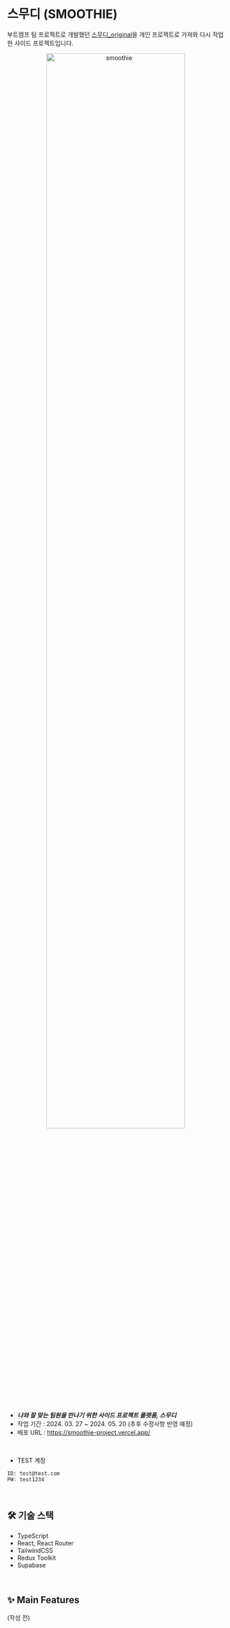 
# 스무디 (SMOOTHIE)
부트캠프 팀 프로젝트로 개발했던 [스무디_original](https://github.com/sw2377/smoothie_original)을 개인 프로젝트로 가져와 다시 작업한 사이드 프로젝트입니다. <br /> 

<div align="center">
  <img width="80%" alt="smoothie" src="https://github.com/sw2377/smoothie/assets/85465266/4fccab70-ff88-4175-a95c-6b60fe298934">
</div>

<br />

- ***나와 잘 맞는 팀원을 만나기 위한 사이드 프로젝트 플랫폼, 스무디***
- 작업 기간 : 2024. 03. 27 ~ 2024. 05. 20 (추후 수정사항 반영 예정)
- 배포 URL : https://smoothie-project.vercel.app/
<br />

- TEST 계정
```
ID: test@test.com
PW: test1234
```

<br />

## 🛠️ 기술 스택
- TypeScript
- React, React Router
- TailwindCSS
- Redux Toolkit
- Supabase

<br />

## ✨ Main Features
(작성 전)
